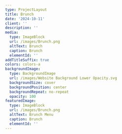 ```yaml
---
type: ProjectLayout
title: Brunch
date: '2024-10-11'
client: ''
description: ''
media:
  type: ImageBlock
  url: /images/Brunch.png
  altText: Brunch
  caption: Brunch
  elementId: ''
addTitleSuffix: true
colors: colors-a
backgroundImage:
  type: BackgroundImage
  url: /images/Website Background Lower Opacity.svg
  backgroundSize: cover
  backgroundPosition: center
  backgroundRepeat: no-repeat
  opacity: 100
featuredImage:
  type: ImageBlock
  url: /images/Brunch.png
  altText: Brunch Menu
  caption: Brunch
  elementId: ''
---
```

